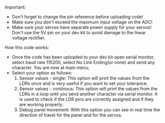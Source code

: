 Important:

- Don't forget to change the pin reference before uploading code!
- Make sure you don't exceed the maximum input voltage on the ADC!
- Make sure your servos have separate power supply for your servos! Don't use the 5V pin on your dev kit to avoid damage to the linear voltage rectifier.

How this code works:

- Once the code has been uploaded to your dev kit open serial monitor, select baud rate 115200, select No Line Ending(or none) and send any character. You are now at main menu;
- Select your option as follows:
  1. Sensor values - single: This option will print the values from the LDRs once and is very useful if you want to set your tolerance;
  2. Sensor values - continous: This option will print the values from the LDRs in a loop until you send another character via serial monitor. It is used to check if the LDR pins are correctly assigned and if they are working properly; 
  3. Debug panel movement: With this option you can see in real time the direction of travel for the panel and for the servos.